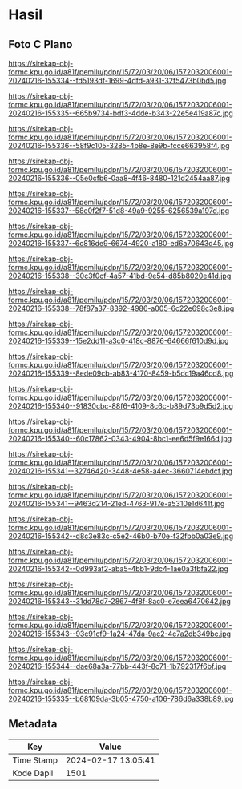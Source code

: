 # Hasil

## Foto C Plano

https://sirekap-obj-formc.kpu.go.id/a81f/pemilu/pdpr/15/72/03/20/06/1572032006001-20240216-155334--fd5193df-1699-4dfd-a931-32f5473b0bd5.jpg

https://sirekap-obj-formc.kpu.go.id/a81f/pemilu/pdpr/15/72/03/20/06/1572032006001-20240216-155335--665b9734-bdf3-4dde-b343-22e5e419a87c.jpg

https://sirekap-obj-formc.kpu.go.id/a81f/pemilu/pdpr/15/72/03/20/06/1572032006001-20240216-155336--58f9c105-3285-4b8e-8e9b-fcce663958f4.jpg

https://sirekap-obj-formc.kpu.go.id/a81f/pemilu/pdpr/15/72/03/20/06/1572032006001-20240216-155336--05e0cfb6-0aa8-4f46-8480-121d2454aa87.jpg

https://sirekap-obj-formc.kpu.go.id/a81f/pemilu/pdpr/15/72/03/20/06/1572032006001-20240216-155337--58e0f2f7-51d8-49a9-9255-6256539a197d.jpg

https://sirekap-obj-formc.kpu.go.id/a81f/pemilu/pdpr/15/72/03/20/06/1572032006001-20240216-155337--6c816de9-6674-4920-a180-ed6a70643d45.jpg

https://sirekap-obj-formc.kpu.go.id/a81f/pemilu/pdpr/15/72/03/20/06/1572032006001-20240216-155338--30c3f0cf-4a57-41bd-9e54-d85b8020e41d.jpg

https://sirekap-obj-formc.kpu.go.id/a81f/pemilu/pdpr/15/72/03/20/06/1572032006001-20240216-155338--78f87a37-8392-4986-a005-6c22e698c3e8.jpg

https://sirekap-obj-formc.kpu.go.id/a81f/pemilu/pdpr/15/72/03/20/06/1572032006001-20240216-155339--15e2dd11-a3c0-418c-8876-64666f610d9d.jpg

https://sirekap-obj-formc.kpu.go.id/a81f/pemilu/pdpr/15/72/03/20/06/1572032006001-20240216-155339--8ede09cb-ab83-4170-8459-b5dc19a46cd8.jpg

https://sirekap-obj-formc.kpu.go.id/a81f/pemilu/pdpr/15/72/03/20/06/1572032006001-20240216-155340--91830cbc-88f6-4109-8c6c-b89d73b9d5d2.jpg

https://sirekap-obj-formc.kpu.go.id/a81f/pemilu/pdpr/15/72/03/20/06/1572032006001-20240216-155340--60c17862-0343-4904-8bc1-ee6d5f9e166d.jpg

https://sirekap-obj-formc.kpu.go.id/a81f/pemilu/pdpr/15/72/03/20/06/1572032006001-20240216-155341--32746420-3448-4e58-a4ec-3660714ebdcf.jpg

https://sirekap-obj-formc.kpu.go.id/a81f/pemilu/pdpr/15/72/03/20/06/1572032006001-20240216-155341--9463d214-21ed-4763-917e-a5310e1d641f.jpg

https://sirekap-obj-formc.kpu.go.id/a81f/pemilu/pdpr/15/72/03/20/06/1572032006001-20240216-155342--d8c3e83c-c5e2-46b0-b70e-f32fbb0a03e9.jpg

https://sirekap-obj-formc.kpu.go.id/a81f/pemilu/pdpr/15/72/03/20/06/1572032006001-20240216-155342--0d993af2-aba5-4bb1-9dc4-1ae0a3fbfa22.jpg

https://sirekap-obj-formc.kpu.go.id/a81f/pemilu/pdpr/15/72/03/20/06/1572032006001-20240216-155343--31dd78d7-2867-4f8f-8ac0-e7eea6470642.jpg

https://sirekap-obj-formc.kpu.go.id/a81f/pemilu/pdpr/15/72/03/20/06/1572032006001-20240216-155343--93c91cf9-1a24-47da-9ac2-4c7a2db349bc.jpg

https://sirekap-obj-formc.kpu.go.id/a81f/pemilu/pdpr/15/72/03/20/06/1572032006001-20240216-155344--dae68a3a-77bb-443f-8c71-1b792317f6bf.jpg

https://sirekap-obj-formc.kpu.go.id/a81f/pemilu/pdpr/15/72/03/20/06/1572032006001-20240216-155335--b68109da-3b05-4750-a106-786d6a338b89.jpg


## Metadata

| Key        | Value               |
| ---------- | ------------------- |
| Time Stamp | 2024-02-17 13:05:41 |
| Kode Dapil | 1501                |




